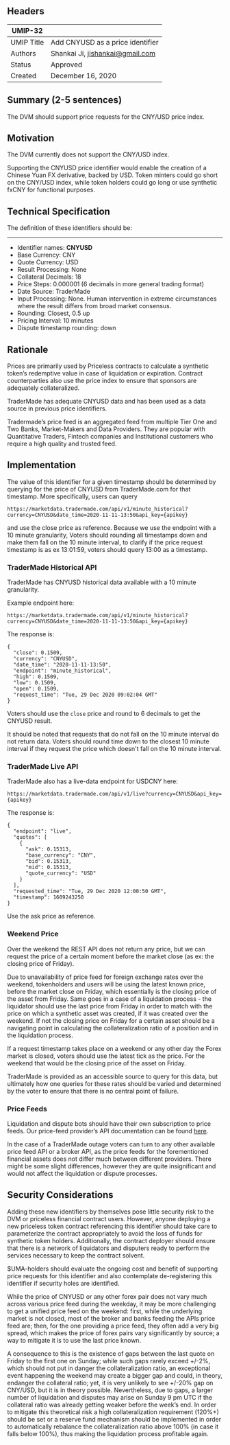 ## Headers
| UMIP-32     |                                                                                                                                          |
|------------|------------------------------------------------------------------------------------------------------------------------------------------|
| UMIP Title | Add CNYUSD as a price identifier              |
| Authors    | Shankai Ji, jishankai@gmail.com |
| Status     | Approved                                                                                                                                  |
| Created    | December 16, 2020                                                                                                                           |

## Summary (2-5 sentences)
The DVM should support price requests for the CNY/USD price index. 


## Motivation
The DVM currently does not support the CNY/USD index.

Supporting the CNYUSD price identifier would enable the creation of a Chinese Yuan FX derivative, backed by USD. Token minters could go short on the CNY/USD index, while token holders could go long or use synthetic fxCNY for functional purposes.

## Technical Specification
The definition of these identifiers should be:

-----------------------------------------
- Identifier names: **CNYUSD**
- Base Currency: CNY
- Quote Currency: USD
- Result Processing: None
- Collateral Decimals: 18
- Price Steps: 0.000001 (6 decimals in more general trading format)
- Date Source: TraderMade
- Input Processing: None. Human intervention in extreme circumstances where the result differs from broad market consensus.
- Rounding: Closest, 0.5 up
- Pricing Interval: 10 minutes
- Dispute timestamp rounding: down


## Rationale
Prices are primarily used by Priceless contracts to calculate a synthetic token’s redemptive value in case of liquidation or expiration. Contract counterparties also use the price index to ensure that sponsors are adequately collateralized. 

TraderMade has adequate CNYUSD data and has been used as a data source in previous price identifiers.

Tradermade’s price feed is an aggregated feed from multiple Tier One and Two Banks, Market-Makers and Data Providers. They are popular with Quantitative Traders, Fintech companies and Institutional customers who require a high quality and trusted feed.


## Implementation
The value of this identifier for a given timestamp should be determined by querying for the price of CNYUSD from TraderMade.com for that timestamp. More specifically, users can query 
```
https://marketdata.tradermade.com/api/v1/minute_historical?currency=CNYUSD&date_time=2020-11-11-13:50&api_key={apikey}
```
and use the close price as reference. Because we use the endpoint with a 10 minute granularity, Voters should rounding all timestamps down and make them fall on the 10 minute interval, to clarify if the price request timestamp is as ex 13:01:59, voters should query 13:00 as a timestamp.

### TraderMade Historical API
TraderMade has CNYUSD historical data available with a 10 minute granularity. 

Example endpoint here: 
```
https://marketdata.tradermade.com/api/v1/minute_historical?currency=CNYUSD&date_time=2020-11-11-13:50&api_key={apikey}
```

The response is:
```
{
  "close": 0.1509, 
  "currency": "CNYUSD", 
  "date_time": "2020-11-11-13:50", 
  "endpoint": "minute_historical", 
  "high": 0.1509, 
  "low": 0.1509, 
  "open": 0.1509, 
  "request_time": "Tue, 29 Dec 2020 09:02:04 GMT"
}
```
Voters should use the `close` price and round to 6 decimals to get the CNYUSD result.

It should be noted that requests that do not fall on the 10 minute interval do not return data. Voters should round time down to the closest 10 minute interval if they request the price which doesn't fall on the 10 minute interval.

### TraderMade Live API

TraderMade also has a live-data endpoint for USDCNY here:
```
https://marketdata.tradermade.com/api/v1/live?currency=CNYUSD&api_key={apikey}
```

The response is:
```
{
  "endpoint": "live", 
  "quotes": [
    {
      "ask": 0.15313, 
      "base_currency": "CNY", 
      "bid": 0.15313, 
      "mid": 0.15313, 
      "quote_currency": "USD"
    }
  ], 
  "requested_time": "Tue, 29 Dec 2020 12:00:50 GMT", 
  "timestamp": 1609243250
}
```
Use the ask price as reference.

### Weekend Price
Over the weekend the REST API does not return any price, but we can request the price of a certain moment before the market close (as ex: the closing price of Friday).

Due to unavailability of price feed for foreign exchange rates over the weekend, tokenholders and users will be using the latest known price, before the market close on Friday, which essentially is the closing price of the asset from Friday. Same goes in a case of a liquidation process - the liquidator should use the last price from Friday in order to match with the price on which a synthetic asset was created, if it was created over the weekend. If not the closing price on Friday for a certain asset should be a navigating point in calculating the collateralization ratio of a position and in the liquidation process.

If a request timestamp takes place on a weekend or any other day the Forex market is closed, voters should use the latest tick as the price. For the weekend that would be the closing price of the asset on Friday.

TraderMade is provided as an accessible source to query for this data, but ultimately how one queries for these rates should be varied and determined by the voter to ensure that there is no central point of failure.

### Price Feeds
Liquidation and dispute bots should have their own subscription to price feeds. Our price-feed provider’s API documentation can be found [here](https://marketdata.tradermade.com/documentation).

In the case of a TraderMade outage voters can turn to any other available price feed API or a broker API, as the price feeds for the forementioned financial assets does not differ much between different providers. There might be some slight differences, however they are quite insignificant and would not affect the liquidation or dispute processes. 


## Security Considerations
Adding these new identifiers by themselves pose little security risk to the DVM or priceless financial contract users. However, anyone deploying a new priceless token contract referencing this identifier should take care to parameterize the contract appropriately to avoid the loss of funds for synthetic token holders. Additionally, the contract deployer should ensure that there is a network of liquidators and disputers ready to perform the services necessary to keep the contract solvent.

 $UMA-holders should evaluate the ongoing cost and benefit of supporting price requests for this identifier and also contemplate de-registering this identifier if security holes are identified.
 
 While the price of CNYUSD or any other forex pair does not vary much across various price feed during the weekday, it may be more challenging to get a unified price feed on the weekend: first, while the underlying market is not closed, most of the broker and banks feeding the APIs price feed are; then, for the one providing a price feed, they often add a very big spread, which makes the price of forex pairs vary significantly by source; a way to mitigate it is to use the last price known.

A consequence to this is the existence of gaps between the last quote on Friday to the first one on Sunday; while such gaps rarely exceed +/-2%, which should not put in danger the collateralization ratio, an exceptional event happening the weekend may create a bigger gap and could, in theory, endanger the collateral ratio; yet, it is very unlikely to see +/-20% gap on CNY/USD, but it is in theory possible. Nevertheless, due to gaps, a larger number of liquidation and disputes may arise on Sunday 9 pm UTC if the collateral ratio was already getting weaker before the week’s end. In order to mitigate this theoretical risk a high collateralization requirement (120%+) should be set or a reserve fund mechanism should be implemented in order to automatically rebalance the collateralization ratio above 100% (in case it falls below 100%), thus making the liquidation process profitable again.
